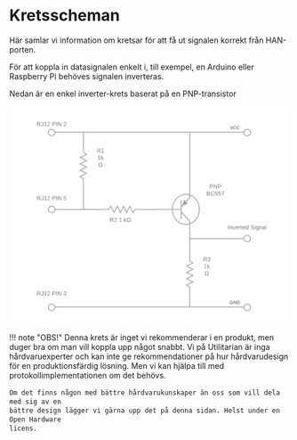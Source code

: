 # Kretsscheman

Här samlar vi information om kretsar för att få ut signalen korrekt från HAN-porten.

För att koppla in datasignalen enkelt i, till exempel, en Arduino eller Raspberry Pi
behöves signalen inverteras. 

Nedan är en enkel inverter-krets baserat på en PNP-transistor

![PNP inverter krets](images/p1_pnp_inverter_schematic.png)

!!! note "OBS!"
    Denna krets är inget vi rekommenderar i en produkt, men duger bra om man vill 
    koppla upp något snabbt.
    Vi på Utilitarian är inga hårdvaruexperter och kan inte ge rekommendationer på hur 
    hårdvarudesign för en produktionsfärdig lösning. Men vi kan hjälpa till med 
    protokollimplementationen om det behövs.
    
    Om det finns någon med bättre hårdvarukunskaper än oss som vill dela med sig av en 
    bättre design lägger vi gärna upp det på denna sidan. Helst under en Open Hardware 
    licens. 
